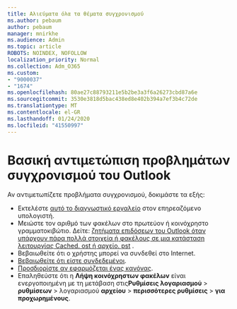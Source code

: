 ```yaml
---
title: Αλιεύματα όλα τα θέματα συγχρονισμού
ms.author: pebaum
author: pebaum
manager: mnirkhe
ms.audience: Admin
ms.topic: article
ROBOTS: NOINDEX, NOFOLLOW
localization_priority: Normal
ms.collection: Adm_O365
ms.custom:
- "9000037"
- "1674"
ms.openlocfilehash: 80ae27c88793211e5b2be3a3f6a26273cbd87a6e
ms.sourcegitcommit: 3530e3818d5bac438ed8e402b394a7ef3b4c72de
ms.translationtype: MT
ms.contentlocale: el-GR
ms.lasthandoff: 01/24/2020
ms.locfileid: "41550997"
---
```

# <a name="basic-outlook-sync-troubleshooting"></a>Βασική αντιμετώπιση προβλημάτων συγχρονισμού του Outlook

Αν αντιμετωπίζετε προβλήματα συγχρονισμού, δοκιμάστε τα εξής:

- Εκτελέστε [αυτό το διαγνωστικό εργαλείο](https://aka.ms/sara-outlooksendreceive) στον επηρεαζόμενο υπολογιστή.
- Μειώστε τον αριθμό των φακέλων στο πρωτεύον ή κοινόχρηστο γραμματοκιβώτιο. Δείτε: [ζητήματα επιδόσεων του Outlook όταν υπάρχουν πάρα πολλά στοιχεία ή φακέλους σε μια κατάσταση λειτουργίας Cached. ost ή αρχείο. pst](https://support.microsoft.com/help/2768656/outlook-performance-issues-when-there-are-too-many-items-or-folders-in) .
- Βεβαιωθείτε ότι ο χρήστης μπορεί να συνδεθεί στο Internet. 
- [Βεβαιωθείτε ότι είστε συνδεδεμένοι](https://support.office.com/article/2460e4a8-16c7-47fc-b204-b1549275aac9).
- [Προσδιορίστε αν εφαρμόζεται ένας κανόνας](https://support.office.com/article/C24F5DEA-9465-4DF4-AD17-A50704D66C59).
- Επαληθεύστε ότι η **Λήψη κοινόχρηστων φακέλων** είναι ενεργοποιημένη με τη μετάβαση στις**Ρυθμίσεις λογαριασμού** > **ρυθμίσεων** > λογαριασμού **αρχείου** > **περισσότερες ρυθμίσεις** > **για προχωρημένους**.